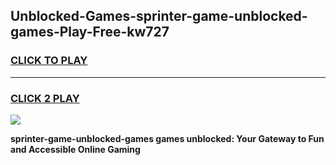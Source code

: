 
## Unblocked-Games-sprinter-game-unblocked-games-Play-Free-kw727
<h3>
<a href="https://premium76.site?title=sprinter-game-unblocked-games&ref=19M">CLICK TO PLAY</a></h3>
<hr>

<h3>
<a href="https://premium76.site?title=sprinter-game-unblocked-games&ref=19M">CLICK 2 PLAY</a>
  
</h3>

<a href="https://premium76.site?title=sprinter-game-unblocked-games&ref=19M"><img src="https://clearcache.store/games.png"></a>


**sprinter-game-unblocked-games games unblocked: Your Gateway to Fun and Accessible Online Gaming**
